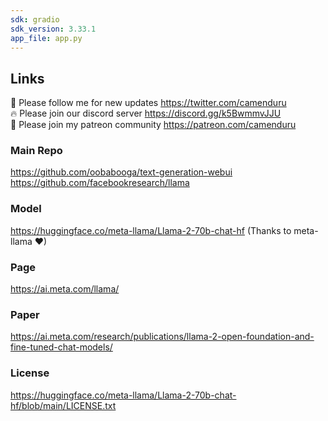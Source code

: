 ```yaml
---
sdk: gradio
sdk_version: 3.33.1
app_file: app.py
---
```


## Links

🐣 Please follow me for new updates https://twitter.com/camenduru <br />
🔥 Please join our discord server https://discord.gg/k5BwmmvJJU <br />
🥳 Please join my patreon community https://patreon.com/camenduru <br />

### Main Repo
https://github.com/oobabooga/text-generation-webui <br />
https://github.com/facebookresearch/llama <br />

### Model
https://huggingface.co/meta-llama/Llama-2-70b-chat-hf (Thanks to meta-llama ❤)

### Page
https://ai.meta.com/llama/

### Paper
https://ai.meta.com/research/publications/llama-2-open-foundation-and-fine-tuned-chat-models/

### License
https://huggingface.co/meta-llama/Llama-2-70b-chat-hf/blob/main/LICENSE.txt
